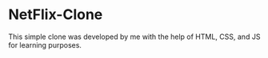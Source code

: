 # NetFlix-Clone
This simple clone was developed by me with the help of HTML, CSS, and JS for learning purposes. 
